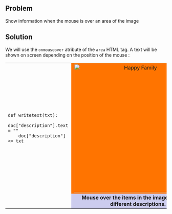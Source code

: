 Problem
-------

Show information when the mouse is over an area of the image


Solution
--------

We will use the `onmouseover` atribute of the `area` HTML tag. A text will be shown on screen depending on the position of the mouse :

<table width="100%">
<tr>
<td style="width:40%;padding-right:10px;">

    def writetext(txt):
        doc["description"].text = ""
        doc["description"] <= txt

</td>
<td style="background-color:#FF7400;text-align:center;">
<img src="../images/imagemap_example.png" width ="400" height ="400" alt="Happy Family" usemap="#familymap" />

<map name="familymap">
<area shape="rect" coords="0,0,160,95" onmouseover="writetext('This plane was flying to wonderland in a sunny day')" />
<area shape="rect" coords="180,0,400,165" onmouseover="writetext('The Sun and the gas giant planets like Jupiter are by far the largest objects in our Solar System.')" />
<area shape="rect" coords="0,120,180,400" onmouseover="writetext('This is me or you.')" />
<area shape="rect" coords="175,235,270,400" onmouseover="writetext('Dennis the menace!!!!!!!!')" />
</map>
</td>
</tr>

<tr>
<td></td>
<td style="background-color:#ccccee;text-align:center;">
<div id="description"><blink><b>Mouse over the items in the image to see the different descriptions.</b></blink></div>
</td>
</tr>
</table>

<script type="text/python3">
def writetext(txt):
    doc["description"].text = ""
    doc["description"] <= txt
</script>